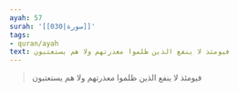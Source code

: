 ```yaml
---
ayah: 57
surah: '[[030|سورة]]'
tags:
- quran/ayah
text: فيومئذ لا ينفع الذين ظلموا معذرتهم ولا هم يستعتبون
---
```

> فيومئذ لا ينفع الذين ظلموا معذرتهم ولا هم يستعتبون
